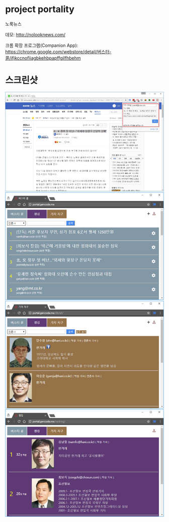 # project portality
노룩뉴스

데모: http://nolooknews.com/

크롬 확장 프로그램(Companion App): https://chrome.google.com/webstore/detail/버스터-콜/ifjkccnofiiagbkehbpapffgjlfhbehm

# 스크린샷
![screenshot](./chrome-extension/docs/0.png?raw=true "screenshot")
![screenshot](./chrome-extension/docs/1.png?raw=true "screenshot")
![screenshot](./chrome-extension/docs/2.png?raw=true "screenshot")
![screenshot](./chrome-extension/docs/3.png?raw=true "screenshot")
